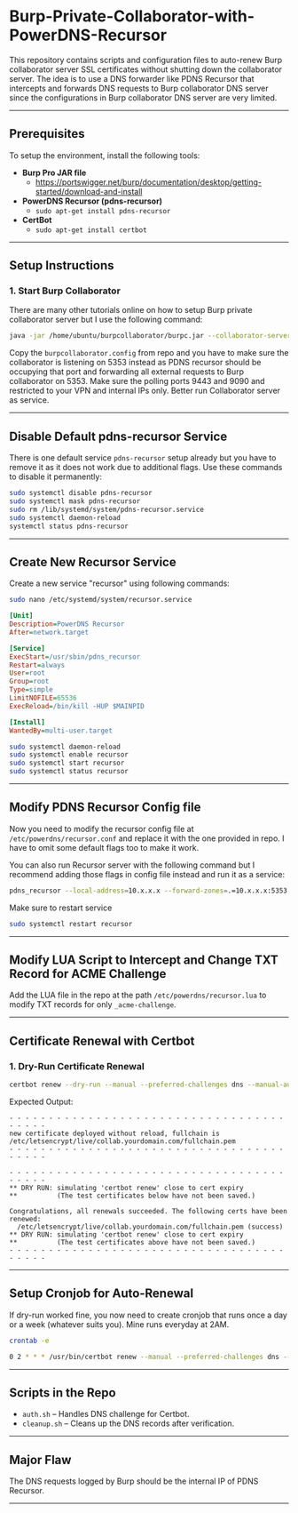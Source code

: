 # Burp-Private-Collaborator-with-PowerDNS-Recursor

This repository contains scripts and configuration files to auto-renew Burp collaborator server SSL certificates without shutting down the collaborator server. The idea is to use a DNS forwarder like PDNS Recursor that intercepts and forwards DNS requests to Burp collaborator DNS server since the configurations in Burp collaborator DNS server are very limited.

---

## Prerequisites

To setup the environment, install the following tools:

- **Burp Pro JAR file**
  - <https://portswigger.net/burp/documentation/desktop/getting-started/download-and-install>
- **PowerDNS Recursor (pdns-recursor)**
  - `sudo apt-get install pdns-recursor`  
- **CertBot**
  - `sudo apt-get install certbot`

---

## Setup Instructions

### 1. **Start Burp Collaborator**
There are many other tutorials online on how to setup Burp private collaborator server but I use the following command:
```bash
java -jar /home/ubuntu/burpcollaborator/burpc.jar --collaborator-server --collaborator-config=/home/ubuntu/burpcollaborator/burpcollaborator.config /tmp
```
Copy the `burpcollaborator.config` from repo and you have to make sure the collaborator is listening on 5353 instead as PDNS recursor should be occupying that port and forwarding all external requests to Burp collaborator on 5353.
Make sure the polling ports 9443 and 9090 and restricted to your VPN and internal IPs only.
Better run Collaborator server as service.

---

## Disable Default pdns-recursor Service

There is one default service `pdns-recursor` setup already but you have to remove it as it does not work due to additional flags. Use these commands to disable it permanently:

```bash
sudo systemctl disable pdns-recursor
sudo systemctl mask pdns-recursor
sudo rm /lib/systemd/system/pdns-recursor.service
sudo systemctl daemon-reload
systemctl status pdns-recursor
```

---

## Create New Recursor Service

Create a new service "recursor" using following commands:

```bash
sudo nano /etc/systemd/system/recursor.service
```

```ini
[Unit]
Description=PowerDNS Recursor
After=network.target

[Service]
ExecStart=/usr/sbin/pdns_recursor
Restart=always
User=root
Group=root
Type=simple
LimitNOFILE=65536
ExecReload=/bin/kill -HUP $MAINPID

[Install]
WantedBy=multi-user.target
```

```bash
sudo systemctl daemon-reload
sudo systemctl enable recursor
sudo systemctl start recursor
sudo systemctl status recursor
```

---

## Modify PDNS Recursor Config file

Now you need to modify the recursor config file at `/etc/powerdns/recursor.conf` and replace it with the one provided in repo. I have to omit some default flags too to make it work.

You can also run Recursor server with the following command but I recommend adding those flags in config file instead and run it as a service:

```bash
pdns_recursor --local-address=10.x.x.x --forward-zones=.=10.x.x.x:5353 --allow-from=0.0.0.0/0 --lua-dns-script=/etc/powerdns/recursor.lua
```

Make sure to restart service

```bash
sudo systemctl restart recursor
````

---

## Modify LUA Script to Intercept and Change TXT Record for ACME Challenge

Add the LUA file in the repo at the path `/etc/powerdns/recursor.lua` to modify TXT records for only `_acme-challenge`.

---


## Certificate Renewal with Certbot

### 1. **Dry-Run Certificate Renewal**

```bash
certbot renew --dry-run --manual --preferred-challenges dns --manual-auth-hook /home/ubuntu/auth.sh --manual-cleanup-hook /home/ubuntu/cleanup.sh --manual-public-ip-logging-ok
```

Expected Output:

```
- - - - - - - - - - - - - - - - - - - - - - - - - - - - - - - - - - - - - - - -
new certificate deployed without reload, fullchain is
/etc/letsencrypt/live/collab.yourdomain.com/fullchain.pem
- - - - - - - - - - - - - - - - - - - - - - - - - - - - - - - - - - - - - - - -

- - - - - - - - - - - - - - - - - - - - - - - - - - - - - - - - - - - - - - - -
** DRY RUN: simulating 'certbot renew' close to cert expiry
**          (The test certificates below have not been saved.)

Congratulations, all renewals succeeded. The following certs have been renewed:
  /etc/letsencrypt/live/collab.yourdomain.com/fullchain.pem (success)
** DRY RUN: simulating 'certbot renew' close to cert expiry
**          (The test certificates above have not been saved.)
- - - - - - - - - - - - - - - - - - - - - - - - - - - - - - - - - - - - - - - -
```

---

## Setup Cronjob for Auto-Renewal
If dry-run worked fine, you now need to create cronjob that runs once a day or a week (whatever suits you). Mine runs everyday at 2AM.

```bash
crontab -e
```

```bash
0 2 * * * /usr/bin/certbot renew --manual --preferred-challenges dns --manual-auth-hook /home/ubuntu/auth.sh --manual-cleanup-hook /home/ubuntu/cleanup.sh --manual-public-ip-logging-ok >> /home/ubuntu/burpcollaborator/renew_logs.txt
```

---

## Scripts in the Repo

- `auth.sh` – Handles DNS challenge for Certbot.  
- `cleanup.sh` – Cleans up the DNS records after verification.  

---

## Major Flaw

The DNS requests logged by Burp should be the internal IP of PDNS Recursor.

---
